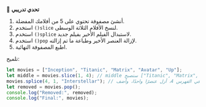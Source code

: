 🧪 **تحدي تدريبي**
1.	أنشئ مصفوفة تحتوي على 5 من أفلامك المفضلة.
2.	استخدم `()slice` لنسخ الأفلام الثلاثة الوسطى.
3.	استخدم `()splice` لاستبدال الفيلم الأخير بفيلم جديد.
4.	استخدم `()pop` لإزالة العنصر الأخير وطباعة ما تم إزالته.
5.	اطبع المصفوفة النهائية.

تلميح:
```javascript
let movies = ["Inception", "Titanic", "Matrix", "Avatar", "Up"];
let middle = movies.slice(1, 4); // middle ستصبح ["Titanic", "Matrix", "Avatar"]
movies.splice(4, 1, "Interstellar"); // في الفهرس 4، أزل عنصرًا واحدًا، وأضف "Interstellar"
let removed = movies.pop();
console.log("Removed:", removed);
console.log("Final:", movies);
```